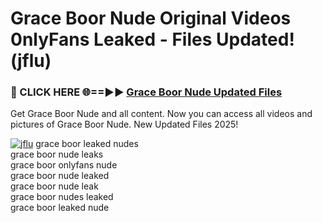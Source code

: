 # Grace Boor Nude Original Videos 0nlyFans Leaked - Files Updated! (jflu)

<h3>🔴 CLICK HERE 🌐==►► <a href="https://tinyurl.com/5h6xmrr3" rel="nofollow">Grace Boor Nude Updated Files</a></h3>

Get Grace Boor Nude and all content. Now you can access all videos and pictures of Grace Boor Nude. New Updated Files 2025!

[![jflu](https://i.imgur.com/KVD873Z.gif)](https://tinyurl.com/5h6xmrr3)
grace boor leaked nudes<br>
grace boor nude leaks<br>
grace boor onlyfans nude<br>
grace boor nude leaked<br>
grace boor nude leak<br>
grace boor nudes leaked<br>
grace boor leaked nude